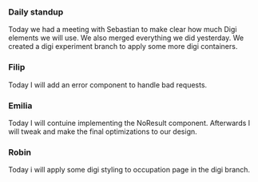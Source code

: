 ### Daily standup

Today we had a meeting with Sebastian to make clear how much Digi elements we will use. We also merged everything we did yesterday. We created a digi experiment branch to apply some more digi containers.

### Filip

Today I will add an error component to handle bad requests.

### Emilia

Today I will contuine implementing the NoResult component. Afterwards I will tweak and make the final optimizations to our design.

### Robin

Today i will apply some digi styling to occupation page in the digi branch.
